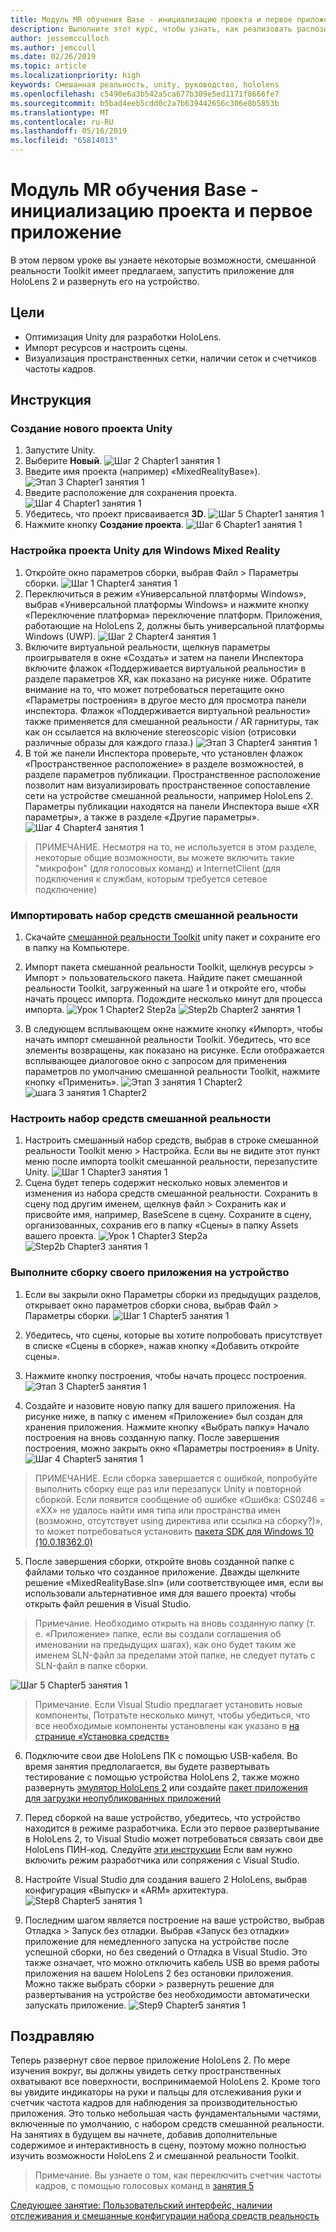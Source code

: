 ```yaml
---
title: Модуль MR обучения Base - инициализацию проекта и первое приложение
description: Выполните этот курс, чтобы узнать, как реализовать распознавание лиц Azure в приложениях смешанной реальности.
author: jessemcculloch
ms.author: jemccull
ms.date: 02/26/2019
ms.topic: article
ms.localizationpriority: high
keywords: Смешанная реальность, unity, руководство, hololens
ms.openlocfilehash: c5490e6a3b542a5ca677b309e5ed1171f8666fe7
ms.sourcegitcommit: b5bad4eeb5cdd0c2a7b639442656c306e8b5853b
ms.translationtype: MT
ms.contentlocale: ru-RU
ms.lasthandoff: 05/16/2019
ms.locfileid: "65814013"
---
```

# <a name="mr-learning-base-module---project-initialization-and-first-application"></a>Модуль MR обучения Base - инициализацию проекта и первое приложение

В этом первом уроке вы узнаете некоторые возможности, смешанной реальности Toolkit имеет предлагаем, запустить приложение для HoloLens 2 и развернуть его на устройство.

## <a name="objectives"></a>Цели

* Оптимизация Unity для разработки HoloLens.
* Импорт ресурсов и настроить сцены.
* Визуализация пространственных сетки, наличии сеток и счетчиков частоты кадров.

## <a name="instructions"></a>Инструкция

### <a name="create-new-unity-project"></a>Создание нового проекта Unity

1. Запустите Unity.
2. Выберите **Новый**.
![Шаг 2 Chapter1 занятия 1](images/Lesson1Chapter1Step2.JPG)
3. Введите имя проекта (например) «MixedRealityBase»).
![Этап 3 Chapter1 занятия 1](images/Lesson1Chapter1Step3.JPG)
4. Введите расположение для сохранения проекта.
![Шаг 4 Chapter1 занятия 1](images/Lesson1Chapter1Step4.JPG)
5. Убедитесь, что проект присваивается **3D**.
![Шаг 5 Chapter1 занятия 1](images/Lesson1Chapter1Step5.JPG)
6. Нажмите кнопку **Создание проекта**.
![Шаг 6 Chapter1 занятия 1](images/Lesson1Chapter1Step6.JPG)

### <a name="configure-the-unity-project-for-windows-mixed-reality"></a>Настройка проекта Unity для Windows Mixed Reality

1. Откройте окно параметров сборки, выбрав Файл > Параметры сборки.
![Шаг 1 Chapter4 занятия 1](images/Lesson1Chapter4Step1.JPG)
2. Переключиться в режим «Универсальной платформы Windows», выбрав «Универсальной платформы Windows» и нажмите кнопку «Переключение платформа» переключение платформ. Приложения, работающие на HoloLens 2, должны быть универсальной платформы Windows (UWP).
![Шаг 2 Chapter4 занятия 1](images/Lesson1Chapter4Step2.JPG)
3. Включите виртуальной реальности, щелкнув параметры проигрывателя в окне «Создать» и затем на панели Инспектора включите флажок «Поддерживается виртуальной реальности» в разделе параметров XR, как показано на рисунке ниже. Обратите внимание на то, что может потребоваться перетащите окно «Параметры построения» в другое место для просмотра панели инспектора. Флажок «Поддерживается виртуальной реальности» также применяется для смешанной реальности / AR гарнитуры, так как он ссылается на включение stereoscopic vision (отрисовки различные образы для каждого глаза.) ![Этап 3 Chapter4 занятия 1](images/Lesson1Chapter4Step3.JPG)
4. В той же панели Инспектора проверьте, что установлен флажок «Пространственное расположение» в разделе возможностей, в разделе параметров публикации. Пространственное расположение позволит нам визуализировать пространственное сопоставление сети на устройстве смешанной реальности, например HoloLens 2. Параметры публикации находятся на панели Инспектора выше «XR параметры», а также в разделе «Другие параметры».
![Шаг 4 Chapter4 занятия 1](images/Lesson1Chapter4Step4.JPG)

> ПРИМЕЧАНИЕ. Несмотря на то, не используется в этом разделе, некоторые общие возможности, вы можете включить такие "микрофон" (для голосовых команд) и InternetClient (для подключения к службам, которым требуется сетевое подключение)

### <a name="import-the-mixed-reality-toolkit"></a>Импортировать набор средств смешанной реальности

1. Скачайте [смешанной реальности Toolkit](https://github.com/Microsoft/MixedRealityToolkit-Unity/releases/download/v2.0.0-RC1/Microsoft.MixedReality.Toolkit.Unity.Foundation-v2.0.0-RC1.unitypackage) unity пакет и сохраните его в папку на Компьютере.

2. Импорт пакета смешанной реальности Toolkit, щелкнув ресурсы > Импорт > пользовательского пакета. Найдите пакет смешанной реальности Toolkit, загруженный на шаге 1 и откройте его, чтобы начать процесс импорта. Подождите несколько минут для процесса импорта.
    ![Урок 1 Chapter2 Step2a](images/Lesson1Chapter2Step2a.JPG) ![Step2b Chapter2 занятия 1](images/Lesson1Chapter2Step2b.JPG)

3. В следующем всплывающем окне нажмите кнопку «Импорт», чтобы начать импорт смешанной реальности Toolkit. Убедитесь, что все элементы возвращены, как показано на рисунке. Если отображается всплывающее диалоговое окно с запросом для применения параметров по умолчанию смешанной реальности Toolkit, нажмите кнопку «Применить».
    ![Этап 3 занятия 1 Chapter2](images/Lesson1Chapter2Step3.JPG) ![шага 3 занятия 1 Chapter2](images/Lesson1Chapter2Step3b.JPG)

### <a name="configure-the-mixed-reality-toolkit"></a>Настроить набор средств смешанной реальности

1. Настроить смешанный набор средств, выбрав в строке смешанной реальности Toolkit меню > Настройка. Если вы не видите этот пункт меню после импорта toolkit смешанной реальности, перезапустите Unity.
![Шаг 1 Chapter3 занятия 1](images/Lesson1Chapter3Step1.JPG)
2. Сцена будет теперь содержит несколько новых элементов и изменения из набора средств смешанной реальности. Сохранить в сцену под другим именем, щелкнув файл > Сохранить как и присвойте имя, например, BaseScene в сцену. Сохраните в сцену, организованных, сохранив его в папку «Сцены» в папку Assets вашего проекта.
![Урок 1 Chapter3 Step2a](images/Lesson1Chapter3Step2a.JPG)
![Step2b Chapter3 занятия 1](images/Lesson1Chapter3Step2b.JPG)

### <a name="build-your-application-to-your-device"></a>Выполните сборку своего приложения на устройство

1. Если вы закрыли окно Параметры сборки из предыдущих разделов, открывает окно параметров сборки снова, выбрав Файл > Параметры сборки.
    ![Шаг 1 Chapter5 занятия 1](images/Lesson1Chapter5Step1.JPG)

2. Убедитесь, что сцены, которые вы хотите попробовать присутствует в списке «Сцены в сборке», нажав кнопку «Добавить откройте сцены».

3. Нажмите кнопку построения, чтобы начать процесс построения.
    ![Этап 3 Chapter5 занятия 1](images/Lesson1Chapter5Step3.JPG)

4. Создайте и назовите новую папку для вашего приложения. На рисунке ниже, в папку с именем «Приложение» был создан для хранения приложения. Нажмите кнопку «Выбрать папку» Начало построения на вновь созданную папку. После завершения построения, можно закрыть окно «Параметры построения» в Unity. 
    ![Шаг 4 Chapter5 занятия 1](images/Lesson1Chapter5Step4.JPG)

  > ПРИМЕЧАНИЕ. Если сборка завершается с ошибкой, попробуйте выполнить сборку еще раз или перезапуск Unity и повторной сборкой. Если появится сообщение об ошибке «Ошибка: CS0246 = «XX» не удалось найти имя типа или пространства имен (возможно, отсутствует using директива или ссылка на сборку?)», то может потребоваться установить [пакета SDK для Windows 10 (10.0.18362.0)](<https://developer.microsoft.com/en-us/windows/downloads/windows-10-sdk>)
  >

5. После завершения сборки, откройте вновь созданной папке с файлами только что созданное приложение. Дважды щелкните решение «MixedRealityBase.sln» (или соответствующее имя, если вы использовали альтернативное имя для вашего проекта) чтобы открыть файл решения в Visual Studio.

  > Примечание. Необходимо открыть на вновь созданную папку (т. е. «Приложение» папке, если вы создали соглашения об именовании на предыдущих шагах), как оно будет таким же именем SLN-файл за пределами этой папке, не следует путать с SLN-файл в папке сборки. 

![Шаг 5 Chapter5 занятия 1](images/Lesson1Chapter5Step5.JPG)

  > Примечание. Если Visual Studio предлагает установить новые компоненты, Потратьте несколько минут, чтобы убедиться, что все необходимые компоненты установлены как указано в [на странице «Установка средств»](install-the-tools.md)

6. Подключите свои две HoloLens ПК с помощью USB-кабеля. Во время занятия предполагается, вы будете развертывать тестирование с помощью устройства HoloLens 2, также можно развернуть [эмулятор HoloLens 2](using-the-hololens-emulator.md) или создайте [пакет приложения для загрузки неопубликованных приложений](<https://docs.microsoft.com/en-us/windows/uwp/packaging/packaging-uwp-apps>)

7. Перед сборкой на ваше устройство, убедитесь, что устройство находится в режиме разработчика. Если это первое развертывание в HoloLens 2, то Visual Studio может потребоваться связать свои две HoloLens ПИН-код. Следуйте [эти инструкции](https://docs.microsoft.com/en-us/windows/mixed-reality/using-visual-studio) Если вам нужно включить режим разработчика или сопряжения с Visual Studio.

8. Настройте Visual Studio для создания вашего 2 HoloLens, выбрав конфигурация «Выпуск» и «ARM» архитектура.
    ![Step8 Chapter5 занятия 1](images/Lesson1Chapter5Step8.JPG)

9. Последним шагом является построение на ваше устройство, выбрав Отладка > Запуск без отладки. Выбрав «Запуск без отладки» приложение для немедленного запуска на устройстве после успешной сборки, но без сведений о Отладка в Visual Studio. Это также означает, что можно отключить кабель USB во время работы приложения на вашем HoloLens 2 без остановки приложения. Можно также выбрать сборки > развернуть решение для развертывания на устройстве без необходимости автоматически запускать приложение.
    ![Step9 Chapter5 занятия 1](images/Lesson1Chapter5Step9.JPG)

## <a name="congratulations"></a>Поздравляю

Теперь развернут свое первое приложение HoloLens 2. По мере изучения вокруг, вы должны увидеть сетку пространственных охватывают все поверхности, воспринимаемой HoloLens 2. Кроме того вы увидите индикаторы на руки и пальцы для отслеживания руки и счетчик частота кадров для наблюдения за производительностью приложения. Это только небольшая часть фундаментальными частями, включенные по умолчанию, с набором средств смешанной реальности. На занятиях в будущем вы начнете, добавив дополнительные содержимое и интерактивность в сцену, поэтому можно полностью изучить возможности HoloLens 2 и смешанной реальности Toolkit.

>Примечание. Вы узнаете о том, как переключить счетчик частоты кадров, с помощью голосовых команд в [занятия 5](mrlearning-base-ch5.md)

[Следующее занятие: Пользовательский интерфейс, наличии отслеживания и смешанные конфигурации набора средств реальность](mrlearning-base-ch2.md)
